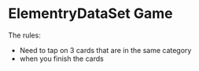 # ElementryDataSet Game

The rules:
* Need to tap on 3 cards that are in the same category
* when you finish the cards



